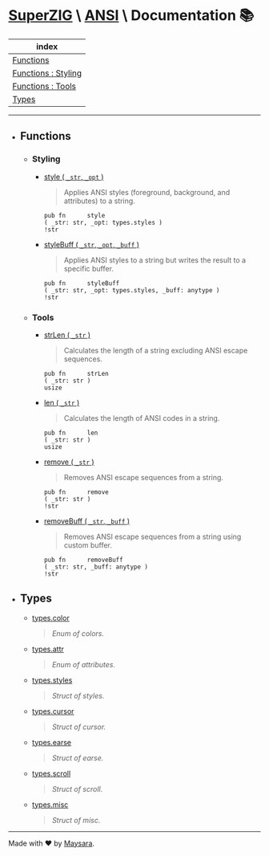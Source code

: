 # **[SuperZIG](https://github.com/Super-ZIG)** \ **[ANSI](../README.md)** \ Documentation 📚

| index                           |
| ------------------------------- |
| [Functions](#functions)         |
| [Functions : Styling](#styling) |
| [Functions : Tools](#tools)     |
| [Types](#types)                 |

---

- ## Functions

  - ### Styling

    - [style ( `_str`, `_opt` )](./func/style.md)
        
        > Applies ANSI styles (foreground, background, and attributes) to a string.

        ```zig
        pub fn      style
        ( _str: str, _opt: types.styles )
        !str
        ```

    - [styleBuff ( `_str`, `_opt`, `_buff` )](./func/styleBuff.md)
        
        > Applies ANSI styles to a string but writes the result to a specific buffer.

        ```zig
        pub fn      styleBuff
        ( _str: str, _opt: types.styles, _buff: anytype )
        !str
        ```

  - ### Tools

    - [strLen ( `_str` )](./func/strLen.md)
        
        > Calculates the length of a string excluding ANSI escape sequences.

        ```zig
        pub fn      strLen
        ( _str: str )
        usize
        ```

    - [len ( `_str` )](./func/len.md)
        
        > Calculates the length of ANSI codes in a string.

        ```zig
        pub fn      len
        ( _str: str )
        usize
        ```

    - [remove ( `_str` )](./func/remove.md)
        
        > Removes ANSI escape sequences from a string.

        ```zig
        pub fn      remove
        ( _str: str )
        !str
        ```

    - [removeBuff ( `_str`, `_buff` )](./func/removeBuff.md)
        
        > Removes ANSI escape sequences from a string using custom buffer.

        ```zig
        pub fn      removeBuff
        ( _str: str, _buff: anytype )
        !str
        ```

- ## Types

  - [types.color](./types/color.md)
    
    > _Enum of colors._

  - [types.attr](./types/attr.md)
    
    > _Enum of attributes._

  - [types.styles](./types/styles.md)
    
    > _Struct of styles._

  - [types.cursor](./types/cursor.md)
    
    > _Struct of cursor._

  - [types.earse](./types/earse.md)
    
    > _Struct of earse._

  - [types.scroll](./types/scroll.md)
    
    > _Struct of scroll._

  - [types.misc](./types/misc.md)
    
    > _Struct of misc._

---

Made with ❤️ by [Maysara](http://github.com/maysara-elshewehy).
